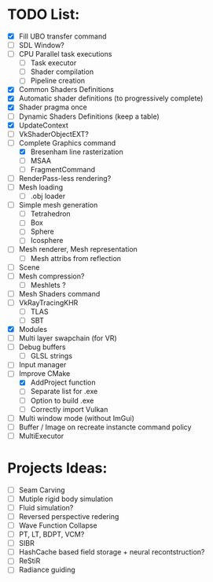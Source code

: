 # TODO List:
- [x] Fill UBO transfer command
- [ ] SDL Window?
- [ ] CPU Parallel task executions
    - [ ] Task executor
    - [ ] Shader compilation
    - [ ] Pipeline creation
- [x] Common Shaders Definitions
- [x] Automatic shader definitions (to progressively complete)
- [x] Shader pragma once
- [ ] Dynamic Shaders Definitions (keep a table)
- [x] UpdateContext
- [ ] VkShaderObjectEXT? 
- [ ] Complete Graphics command
    - [x] Bresenham line rasterization
    - [ ] MSAA
    - [ ] FragmentCommand
- [ ] RenderPass-less rendering? 
- [ ] Mesh loading
    - [ ] .obj loader
- [ ] Simple mesh generation
    - [ ] Tetrahedron
    - [ ] Box
    - [ ] Sphere
    - [ ] Icosphere
- [ ] Mesh renderer, Mesh representation
    - [ ] Mesh attribs from reflection
- [ ] Scene
- [ ] Mesh compression?
    - [ ] Meshlets ? 
- [ ] Mesh Shaders command
- [ ] VkRayTracingKHR
    - [ ] TLAS
    - [ ] SBT
- [x] Modules
- [ ] Multi layer swapchain (for VR)
- [ ] Debug buffers
    - [ ] GLSL strings
- [ ] Input manager
- [ ] Improve CMake
    - [x] AddProject function
    - [ ] Separate list for .exe
    - [ ] Option to build .exe
    - [ ] Correctly import Vulkan
- [ ] Multi window mode (without ImGui)
- [ ] Buffer / Image on recreate instancte command policy
- [ ] MultiExecutor

# Projects Ideas:
- [ ] Seam Carving
- [ ] Mutiple rigid body simulation
- [ ] Fluid simulation? 
- [ ] Reversed perspective redering
- [ ] Wave Function Collapse
- [ ] PT, LT, BDPT, VCM?
- [ ] SIBR
- [ ] HashCache based field storage + neural recontstruction?
- [ ] ReStiR
- [ ] Radiance guiding
